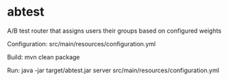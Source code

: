 abtest
======

A/B test router that assigns users their groups based on configured weights

Configuration:
src/main/resources/configuration.yml

Build:
mvn clean package

Run:
java -jar target/abtest.jar server src/main/resources/configuration.yml


